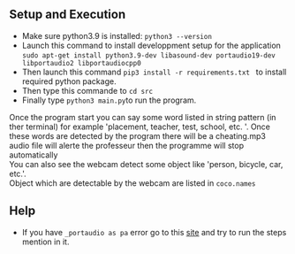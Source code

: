 ## Setup and Execution
- Make sure python3.9 is installed: `python3 --version`
- Launch this command to install developpment setup for the application `sudo apt-get install python3.9-dev libasound-dev portaudio19-dev libportaudio2 libportaudiocpp0`
- Then launch this command `pip3 install -r requirements.txt ` to install required python package.
- Then type this commande to `cd src`
- Finally type `python3 main.py`to run the program.


Once the program start you can say some word listed in string pattern (in ther terminal) for example 'placement, teacher, test, school, etc. '. Once these words are detected by the program there will be a cheating.mp3 audio file will alerte the professeur then the programme will stop automatically<br>
You can also see the webcam detect some object like 'person, bicycle, car, etc.'.<br>
Object which are detectable by the webcam are listed in `coco.names`  

## Help
- If you have `_portaudio as pa` error go to this [site](https://stackoverflow.com/questions/20023131/cannot-install-pyaudio-gcc-error) and try to run the steps mention in it. 



